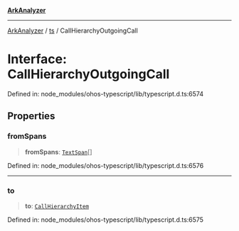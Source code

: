 [**ArkAnalyzer**](../../../../README.md)

***

[ArkAnalyzer](../../../../globals.md) / [ts](../README.md) / CallHierarchyOutgoingCall

# Interface: CallHierarchyOutgoingCall

Defined in: node\_modules/ohos-typescript/lib/typescript.d.ts:6574

## Properties

### fromSpans

> **fromSpans**: [`TextSpan`](TextSpan.md)[]

Defined in: node\_modules/ohos-typescript/lib/typescript.d.ts:6576

***

### to

> **to**: [`CallHierarchyItem`](CallHierarchyItem.md)

Defined in: node\_modules/ohos-typescript/lib/typescript.d.ts:6575
